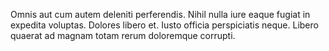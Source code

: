 Omnis aut cum autem deleniti perferendis. Nihil nulla iure eaque fugiat in expedita voluptas. Dolores libero et. Iusto officia perspiciatis neque. Libero quaerat ad magnam totam rerum doloremque corrupti.